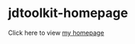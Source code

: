 # jdtoolkit-homepage
<p> Click here to view <a href="file:///Users/qiwenruan/Desktop/coding/index.html"> my homepage</a></p>
